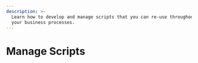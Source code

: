 ```yaml
---
description: >-
  Learn how to develop and manage scripts that you can re-use throughout all
  your business processes.
---
```


# Manage Scripts

